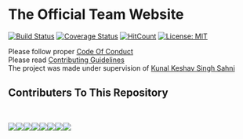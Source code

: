 # The Official Team Website<br />
[![Build Status](http://img.shields.io/travis/badges/badgerbadgerbadger.svg?style=flat-square)](https://travis-ci.org/badges/badgerbadgerbadger) 
[![Coverage Status](http://img.shields.io/coveralls/badges/badgerbadgerbadger.svg?style=flat-square)](http://badges.mit-license.org) 
[![HitCount](http://hits.dwyl.io/technocrats-robotics/website.svg)](http://hits.dwyl.io/technocrats-robotics/website)
[![License: MIT](https://img.shields.io/badge/License-MIT-yellow.svg)](https://opensource.org/licenses/MIT)


Please follow proper [Code Of Conduct](https://github.com/technocrats-robotics/website/blob/master/CODE_OF_CONDUCT.md)
<br />
Please read [Contributing Guidelines](https://github.com/technocrats-robotics/website/blob/master/CONTRIBUTING.md)
<br />
The project was made under supervision of [Kunal Keshav Singh Sahni](https://github.com/kunal768)
<br />



## Contributers To This Repository

<br />

[![](https://sourcerer.io/fame/kunal768/technocrats-robotics/website/images/0)](https://sourcerer.io/fame/kunal768/technocrats-robotics/website/links/0)[![](https://sourcerer.io/fame/kunal768/technocrats-robotics/website/images/1)](https://sourcerer.io/fame/kunal768/technocrats-robotics/website/links/1)[![](https://sourcerer.io/fame/kunal768/technocrats-robotics/website/images/2)](https://sourcerer.io/fame/kunal768/technocrats-robotics/website/links/2)[![](https://sourcerer.io/fame/kunal768/technocrats-robotics/website/images/3)](https://sourcerer.io/fame/kunal768/technocrats-robotics/website/links/3)[![](https://sourcerer.io/fame/kunal768/technocrats-robotics/website/images/4)](https://sourcerer.io/fame/kunal768/technocrats-robotics/website/links/4)[![](https://sourcerer.io/fame/kunal768/technocrats-robotics/website/images/5)](https://sourcerer.io/fame/kunal768/technocrats-robotics/website/links/5)[![](https://sourcerer.io/fame/kunal768/technocrats-robotics/website/images/6)](https://sourcerer.io/fame/kunal768/technocrats-robotics/website/links/6)[![](https://sourcerer.io/fame/kunal768/technocrats-robotics/website/images/7)](https://sourcerer.io/fame/kunal768/technocrats-robotics/website/links/7)
